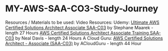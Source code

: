 # MY-AWS-SAA-CO3-Study-Journey

Resources / Materials to be used:
Video Resources:
Udemy:
[Ultimate AWS Certified Solutions Architect Associate SAA-C03](https://www.udemy.com/course/aws-certified-solutions-architect-associate-saa-c03/?src=sac&kw=aws+saa) by Stephane Maarek - length 27 Hours
[AWS Certified Solutions Architect Associate Training SAA-C03](https://www.udemy.com/course/aws-certified-solutions-architect-associate-hands-on/?src=sac&kw=aws+saa) by Neal Davis - length 24 Hours
A Cloud Guru:
[AWS Certified Solutions Architect - Associate (SAA-C03)](https://learn.acloud.guru/course/certified-solutions-architect-associate/overview) by ACloudGuru - length 44 Hour
